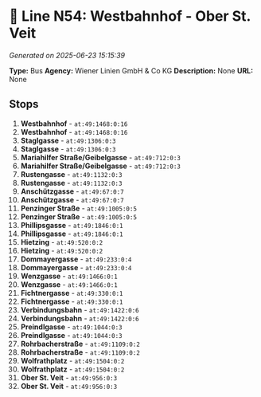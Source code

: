 # 🚌 Line N54: Westbahnhof - Ober St. Veit

*Generated on 2025-06-23 15:15:39*

**Type:** Bus
**Agency:** Wiener Linien GmbH & Co KG
**Description:** None
**URL:** None

## Stops

1. **Westbahnhof** - `at:49:1468:0:16`
2. **Westbahnhof** - `at:49:1468:0:16`
3. **Staglgasse** - `at:49:1306:0:3`
4. **Staglgasse** - `at:49:1306:0:3`
5. **Mariahilfer Straße/Geibelgasse** - `at:49:712:0:3`
6. **Mariahilfer Straße/Geibelgasse** - `at:49:712:0:3`
7. **Rustengasse** - `at:49:1132:0:3`
8. **Rustengasse** - `at:49:1132:0:3`
9. **Anschützgasse** - `at:49:67:0:7`
10. **Anschützgasse** - `at:49:67:0:7`
11. **Penzinger Straße** - `at:49:1005:0:5`
12. **Penzinger Straße** - `at:49:1005:0:5`
13. **Phillipsgasse** - `at:49:1846:0:1`
14. **Phillipsgasse** - `at:49:1846:0:1`
15. **Hietzing** - `at:49:520:0:2`
16. **Hietzing** - `at:49:520:0:2`
17. **Dommayergasse** - `at:49:233:0:4`
18. **Dommayergasse** - `at:49:233:0:4`
19. **Wenzgasse** - `at:49:1466:0:1`
20. **Wenzgasse** - `at:49:1466:0:1`
21. **Fichtnergasse** - `at:49:330:0:1`
22. **Fichtnergasse** - `at:49:330:0:1`
23. **Verbindungsbahn** - `at:49:1422:0:6`
24. **Verbindungsbahn** - `at:49:1422:0:6`
25. **Preindlgasse** - `at:49:1044:0:3`
26. **Preindlgasse** - `at:49:1044:0:3`
27. **Rohrbacherstraße** - `at:49:1109:0:2`
28. **Rohrbacherstraße** - `at:49:1109:0:2`
29. **Wolfrathplatz** - `at:49:1504:0:2`
30. **Wolfrathplatz** - `at:49:1504:0:2`
31. **Ober St. Veit** - `at:49:956:0:3`
32. **Ober St. Veit** - `at:49:956:0:3`